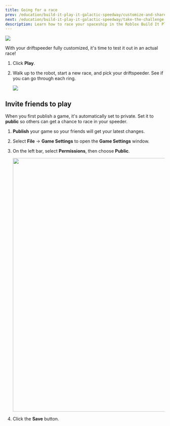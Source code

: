```yaml
---
title: Going for a race
prev: /education/build-it-play-it-galactic-speedway/customize-and-share
next: /education/build-it-play-it-galactic-speedway/take-the-challenge-3
description: Learn how to race your spaceship in the Roblox Build It Play It and customize your published game so that your friends can play with you.
---
```


<img src="../../assets/education/build-it-play-it-galactic-speedway/going-for-a-race/hero-race.jpeg" />

With your driftspeeder fully customized, it's time to test it out in an actual race!

1. Click **Play**.
1. Walk up to the robot, start a new race, and pick your driftspeeder. See if you can go through each ring.

   <img src="../../assets/education/build-it-play-it-galactic-speedway/going-for-a-race/testing-plane.jpeg" />

## Invite friends to play

When you first publish a game, it's automatically set to private. Set it to **public** so others can get a chance to race in your speeder.

1. **Publish** your game so your friends will get your latest changes.

1. Select **File** → **Game Settings** to open the **Game Settings** window.

1. On the left bar, select **Permissions**, then choose **Public**.

   <img src="../../assets/education/general/make-public.png" width="800" />

1. Click the **Save** button.
